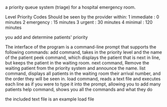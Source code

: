 a priority queue system (triage) for a hospital emergency room. 


Level	Priority Codes Should be seen by the provider within:
1	immediate :	0 minutes
2	emergency	: 15 minutes
3	urgent : 30 minutes
4	minimal : 120 minutes

you add and determine patients' priority

The interface of the program is a command-line prompt that supports the following commands:
add command, takes in the priority level and the name of the patient
peek command, which displays the patient that is next in line, but keeps the patient in the waiting room.
next command, Remove the waiting patient from the priority system and announce the name.
list command, displays all patients in the waiting room their arrival number, and the order they will be seen in.
load command, reads a text file and executes each line as if you were to type it into the prompt, allowing you to add many patients
help command, shows you all the commands and what they do

the included text file is an example load file
